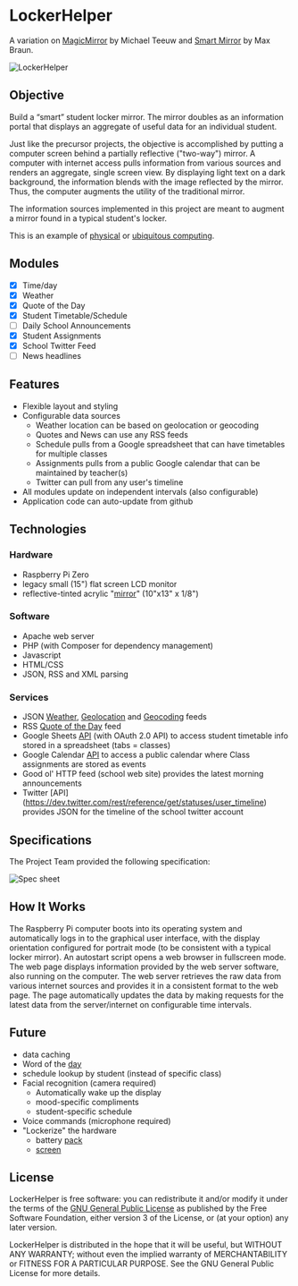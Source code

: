 LockerHelper
============
A variation on [MagicMirror](https://github.com/MichMich/MagicMirror) by Michael Teeuw and [Smart Mirror](https://github.com/maxbbraun/mirror) by Max Braun.

![LockerHelper](https://raw.githubusercontent.com/wiki/cmcinroy/LockerHelper/images/IMG_20160429_063851_sm.jpg)

## Objective
Build a “smart” student locker mirror.
The mirror doubles as an information portal that displays an aggregate of useful data for an individual student.

Just like the precursor projects, the objective is accomplished by putting a computer screen behind a partially reflective ("two-way") mirror. A computer with internet access pulls information from various sources and renders an aggregate, single screen  view. By displaying light text on a dark background, the information blends with the image reflected by the mirror.  Thus, the computer augments the utility of the traditional mirror.

The information sources implemented in this project are meant to augment a mirror found in a typical student's locker.

This is an example of [physical](https://en.wikipedia.org/wiki/Physical_computing) or [ubiquitous computing](https://en.wikipedia.org/wiki/Ubiquitous_computing).

## Modules
- [x] Time/day
- [x] Weather
- [x] Quote of the Day
- [x] Student Timetable/Schedule
- [ ] Daily School Announcements
- [x] Student Assignments
- [x] School Twitter Feed
- [ ] News headlines

## Features
- Flexible layout and styling
- Configurable data sources
  - Weather location can be based on geolocation or geocoding
  - Quotes and News can use any RSS feeds
  - Schedule pulls from a Google spreadsheet that can have timetables for multiple classes
  - Assignments pulls from a public Google calendar that can be maintained by teacher(s)
  - Twitter can pull from any user's timeline
- All modules update on independent intervals (also configurable)
- Application code can auto-update from github

## Technologies
### Hardware
- Raspberry Pi Zero
- legacy small (15") flat screen LCD monitor
- reflective-tinted acrylic "[mirror](http://www.metcalfglassltd.ca/)" (10"x13" x 1/8")

### Software
- Apache web server
- PHP (with Composer for dependency management)
- Javascript
- HTML/CSS
- JSON, RSS and XML parsing

### Services
- JSON [Weather](http://forecast.io/), [Geolocation](http://geoip.nekudo.com/) and [Geocoding](https://developers.google.com/maps/documentation/geocoding/intro) feeds
- RSS [Quote of the Day](http://www.brainyquote.com/quotes_of_the_day.html) feed
- Google Sheets [API](https://developers.google.com/google-apps/spreadsheets/) (with OAuth 2.0 API) to access student timetable info stored in a spreadsheet (tabs = classes)
- Google Calendar [API](https://developers.google.com/google-apps/calendar/) to access a public calendar where Class assignments are stored as events
- Good ol' HTTP feed (school web site) provides the latest morning announcements
- Twitter [API] (https://dev.twitter.com/rest/reference/get/statuses/user_timeline) provides JSON for the timeline of the school twitter account

## Specifications
The Project Team provided the following specification:

![Spec sheet](https://raw.githubusercontent.com/wiki/cmcinroy/LockerHelper/images/IMG_20160406_165511_sm.jpg)

## How It Works
The Raspberry Pi computer boots into its operating system and automatically logs in to the graphical user interface, with the display orientation configured for portrait mode (to be consistent with a typical locker mirror).  An autostart script opens a web browser in fullscreen mode.  The web page displays information provided by the web server software, also running on the computer.  The web server retrieves the raw data from various internet sources and provides it in a consistent format to the web page.  The page automatically updates the data by making requests for the latest data from the server/internet on configurable time intervals.

## Future
- data caching
- Word of the [day](http://wordnik.com/)
- schedule lookup by student (instead of specific class)
- Facial recognition (camera required)
  - Automatically wake up the display
  - mood-specific compliments
  - student-specific schedule
- Voice commands (microphone required)
- "Lockerize" the hardware
  - battery [pack](https://www.adafruit.com/products/1944)
  - [screen](https://www.adafruit.com/categories/336)


## License
LockerHelper is free software: you can redistribute it and/or modify it under the terms of the [GNU General Public License](http://www.gnu.org/licenses/gpl.html) as published by the Free Software Foundation, either version 3 of the License, or (at your option) any later version.

LockerHelper is distributed in the hope that it will be useful, but WITHOUT ANY WARRANTY; without even the implied warranty of MERCHANTABILITY or FITNESS FOR A PARTICULAR PURPOSE. See the GNU General Public License for more details.
